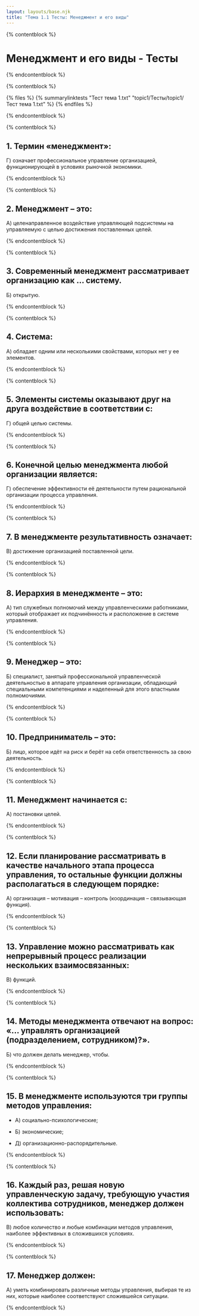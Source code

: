 ```yaml
---
layout: layouts/base.njk
title: "Тема 1.1 Тесты: Менеджмент и его виды"
---
```


{% contentblock %}

# Менеджмент и его виды - Тесты

{% endcontentblock %}

{% contentblock %}

{% files %}
    {% summarylinktests "Тест тема 1.txt" "topic1/Тесты/topic1/Тест тема 1.txt" %}
{% endfiles %}

{% endcontentblock %}

{% contentblock %}

## 1. Термин «менеджмент»:

Г) означает профессиональное управление организацией, функционирующей в условиях рыночной экономики.

{% endcontentblock %}

{% contentblock %}

## 2. Менеджмент – это:

А) целенаправленное воздействие управляющей подсистемы на управляемую с целью достижения поставленных целей.

{% endcontentblock %}

{% contentblock %}

## 3. Современный менеджмент рассматривает организацию как ... систему.

Б) открытую.

{% endcontentblock %}

{% contentblock %}

## 4. Система:

А) обладает одним или несколькими свойствами, которых нет у ее элементов.

{% endcontentblock %}

{% contentblock %}

## 5. Элементы системы оказывают друг на друга воздействие в соответствии с:

Г) общей целью системы.

{% endcontentblock %}

{% contentblock %}

## 6. Конечной целью менеджмента любой организации является:

Г) обеспечение эффективности её деятельности путем рациональной организации процесса управления.

{% endcontentblock %}

{% contentblock %}

## 7. В менеджменте результативность означает:

В) достижение организацией поставленной цели.

{% endcontentblock %}

{% contentblock %}

## 8. Иерархия в менеджменте – это:

А) тип служебных полномочий между управленческими работниками, который отображает их подчинённость и расположение в системе управления.

{% endcontentblock %}

{% contentblock %}

## 9. Менеджер – это:

Б) специалист, занятый профессиональной управленческой деятельностью в аппарате управления организации, обладающий специальными компетенциями и наделенный для этого властными полномочиями.

{% endcontentblock %}

{% contentblock %}

## 10. Предприниматель – это:

Б) лицо, которое идёт на риск и берёт на себя ответственность за свою деятельность.

{% endcontentblock %}

{% contentblock %}

## 11. Менеджмент начинается с:

А) постановки целей.

{% endcontentblock %}

{% contentblock %}

## 12. Если планирование рассматривать в качестве начального этапа процесса управления, то остальные функции должны располагаться в следующем порядке:

А) организация – мотивация – контроль (координация – связывающая функция).

{% endcontentblock %}

{% contentblock %}

## 13. Управление можно рассматривать как непрерывный процесс реализации нескольких взаимосвязанных:

В) функций.

{% endcontentblock %}

{% contentblock %}

## 14. Методы менеджмента отвечают на вопрос: «... управлять организацией (подразделением, сотрудником)?».

Б) что должен делать менеджер, чтобы.

{% endcontentblock %}

{% contentblock %}

## 15. В менеджменте используются три группы методов управления:

- А) социально-психологические;

- Б) экономические;

- Д) организационно-распорядительные.

{% endcontentblock %}

{% contentblock %}

## 16. Каждый раз, решая новую управленческую задачу, требующую участия коллектива сотрудников, менеджер должен использовать:

В) любое количество и любые комбинации методов управления, наиболее эффективных в сложившихся условиях.

{% endcontentblock %}

{% contentblock %}

## 17. Менеджер должен:

А) уметь комбинировать различные методы управления, выбирая те из них, которые наиболее соответствуют сложившейся ситуации.

{% endcontentblock %}

